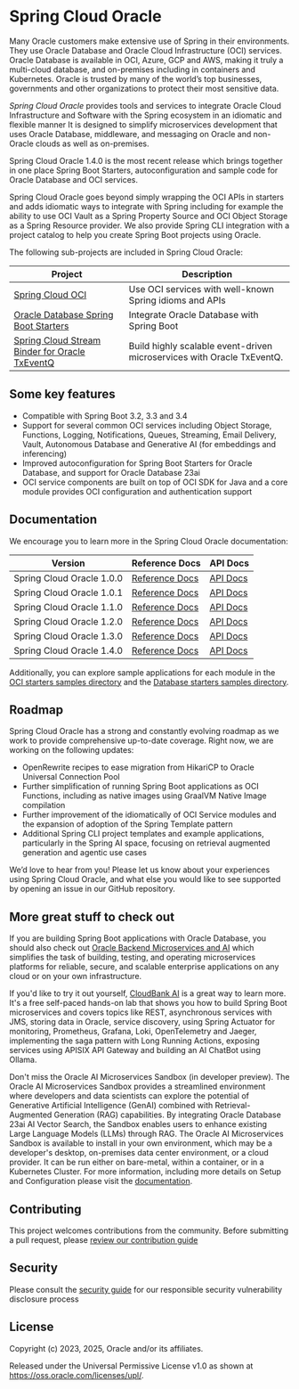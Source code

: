 # Spring Cloud Oracle

Many Oracle customers make extensive use of Spring in their environments. They use Oracle Database and Oracle Cloud Infrastructure (OCI) services. Oracle Database is available in OCI, Azure, GCP and AWS, making it truly a multi-cloud database, and on-premises including in containers and Kubernetes. Oracle is trusted by many of the world’s top businesses, governments and other organizations to protect their most sensitive data.

*Spring Cloud Oracle* provides tools and services to integrate Oracle Cloud Infrastructure and Software with the Spring ecosystem in an idiomatic and flexible manner It is designed to simplify microservices development that uses Oracle Database, middleware, and messaging on Oracle and non-Oracle clouds as well as on-premises.

Spring Cloud Oracle 1.4.0 is the most recent release which brings together in one place Spring Boot Starters, autoconfiguration and sample code for Oracle Database and OCI services.

Spring Cloud Oracle goes beyond simply wrapping the OCI APIs in starters and adds idiomatic ways to integrate with Spring including for example the ability to use OCI Vault as a Spring Property Source and OCI Object Storage as a Spring Resource provider. We also provide Spring CLI integration with a project catalog to help you create Spring Boot projects using Oracle.

The following sub-projects are included in Spring Cloud Oracle:

| Project                                                                                                           | Description                                                            |
|-------------------------------------------------------------------------------------------------------------------|------------------------------------------------------------------------|
| [Spring Cloud OCI](./spring-cloud-oci/README.md)                                                                  | Use OCI services with well-known Spring idioms and APIs                |
| [Oracle Database Spring Boot Starters](./database/starters/README.md)                                             | Integrate Oracle Database with Spring Boot                             |
| [Spring Cloud Stream Binder for Oracle TxEventQ](./database/spring-cloud-stream-binder-oracle-txeventq/README.md) | Build highly scalable event-driven microservices with Oracle TxEventQ. |

## Some key features

- Compatible with Spring Boot 3.2, 3.3 and 3.4
- Support for several common OCI services including Object Storage, Functions, Logging, Notifications, Queues, Streaming, Email Delivery, Vault, Autonomous Database and Generative AI (for embeddings and inferencing)
- Improved autoconfiguration for Spring Boot Starters for Oracle Database, and support for Oracle Database 23ai
- OCI service components are built on top of OCI SDK for Java and a core module provides OCI configuration and authentication support

## Documentation

We encourage you to learn more in the  Spring Cloud Oracle documentation:

| Version                   | Reference Docs                                                                                 | API Docs                                                                           |
|---------------------------|------------------------------------------------------------------------------------------------|------------------------------------------------------------------------------------|
| Spring Cloud Oracle 1.0.0 | [Reference Docs](https://oracle.github.io/spring-cloud-oracle/1.0.0/reference/html/index.html) | [API Docs](https://oracle.github.io/spring-cloud-oracle/1.0.0/javadocs/index.html) |
| Spring Cloud Oracle 1.0.1 | [Reference Docs](https://oracle.github.io/spring-cloud-oracle/1.0.1/reference/html/index.html) | [API Docs](https://oracle.github.io/spring-cloud-oracle/1.0.1/javadocs/index.html) |
| Spring Cloud Oracle 1.1.0 | [Reference Docs](https://oracle.github.io/spring-cloud-oracle/1.1.0/reference/html/index.html) | [API Docs](https://oracle.github.io/spring-cloud-oracle/1.1.0/javadocs/index.html) |
| Spring Cloud Oracle 1.2.0 | [Reference Docs](https://oracle.github.io/spring-cloud-oracle/1.2.0/reference/html/index.html) | [API Docs](https://oracle.github.io/spring-cloud-oracle/1.2.0/javadocs/index.html) |
| Spring Cloud Oracle 1.3.0 | [Reference Docs](https://oracle.github.io/spring-cloud-oracle/1.3.0/reference/html/index.html) | [API Docs](https://oracle.github.io/spring-cloud-oracle/1.3.0/javadocs/index.html) |
| Spring Cloud Oracle 1.4.0 | [Reference Docs](https://oracle.github.io/spring-cloud-oracle/1.4.0/reference/html/index.html) | [API Docs](https://oracle.github.io/spring-cloud-oracle/1.4.0/javadocs/index.html) |

Additionally, you can explore sample applications for each module in the [OCI starters samples directory](https://github.com/oracle/spring-cloud-oracle/tree/main/spring-cloud-oci/spring-cloud-oci-samples) and the [Database starters samples directory](https://github.com/oracle/spring-cloud-oracle/tree/main/database/starters/oracle-spring-boot-starter-samples).

## Roadmap

Spring Cloud Oracle has a strong and constantly evolving roadmap as we work to provide comprehensive up-to-date coverage. Right now, we are working on the following updates:

- OpenRewrite recipes to ease migration from HikariCP to Oracle Universal Connection Pool
- Further simplification of running Spring Boot applications as OCI Functions, including as native images using GraalVM Native Image compilation
- Further improvement of the idiomatically of OCI Service modules and the expansion of adoption of the Spring Template pattern
- Additional Spring CLI project templates and example applications, particularly in the Spring AI space, focusing on retrieval augmented generation and agentic use cases

We’d love to hear from you! Please let us know about your experiences using Spring Cloud Oracle, and what else you would like to see supported by opening an issue in our GitHub repository.

## More great stuff to check out

If you are building Spring Boot applications with Oracle Database, you should also check out [Oracle Backend Microservices and AI](https://bit.ly/OracleAI-microservices) which simplifies the task of building, testing, and operating microservices platforms for reliable, secure, and scalable enterprise applications on any cloud or on your own infrastructure.

If you'd like to try it out yourself, [CloudBank AI](https://bit.ly/cloudbankAI) is a great way to learn more.  It's a free self-paced hands-on lab that shows you how to build Spring Boot microservices and covers topics like REST, asynchronous services with JMS, storing data in Oracle, service discovery, using Spring Actuator for monitoring, Prometheus, Grafana, Loki, OpenTelemetry and Jaeger, implementing the saga pattern with Long Running Actions, exposing services using APISIX API Gateway and building an AI ChatBot using Ollama.

Don't miss the Oracle AI Microservices Sandbox (in developer preview). The Oracle AI Microservices Sandbox provides a streamlined environment where developers and data scientists can explore the potential of Generative Artificial Intelligence (GenAI) combined with Retrieval-Augmented Generation (RAG) capabilities. By integrating Oracle Database 23ai AI Vector Search, the Sandbox enables users to enhance existing Large Language Models (LLMs) through RAG. The Oracle AI Microservices Sandbox is available to install in your own environment, which may be a developer's desktop, on-premises data center environment, or a cloud provider. It can be run either on bare-metal, within a container, or in a Kubernetes Cluster. For more information, including more details on Setup and Configuration please visit the [documentation](https://oracle-samples.github.io/oaim-sandbox/).

## Contributing

This project welcomes contributions from the community. Before submitting a pull request, please [review our contribution guide](./CONTRIBUTING.md)

## Security

Please consult the [security guide](./SECURITY.md) for our responsible security vulnerability disclosure process

## License

Copyright (c) 2023, 2025, Oracle and/or its affiliates.

Released under the Universal Permissive License v1.0 as shown at
<https://oss.oracle.com/licenses/upl/>.
